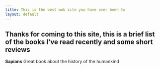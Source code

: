 ```yaml
---
title: This is the best web site you have ever been to
layout: default
---
```

## Thanks for coming to this site, this is a brief list of the books I've read recently and some short reviews

**Sapians**
Great book about the history of the humankind
